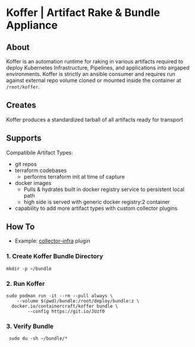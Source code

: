 # Koffer | Artifact Rake & Bundle Appliance
## About
Koffer is an automation runtime for raking in various artifacts required to
deploy Kubernetes Infrastructure, Pipelines, and applications into airgaped 
environments. Koffer is strictly an ansible consumer and requires run against
external repo volume cloned or mounted inside the container at `/root/koffer`.

## Creates
Koffer produces a standardized tarball of all artifacts ready for transport

## Supports
Compatibile Artifact Types:
  - git repos
  - terraform codebases 
    - performs terraform init at time of capture
  - docker images
    - Pulls & hydrates built in docker registry service to persistent local path
    - high side is served with generic docker registry:2 container
  - capability to add more artifact types with custom collector plugins

## How To
  - Example: [collector-infra](https://github.com/containercraft/collector-infra) plugin

### 1. Create Koffer Bundle Directory
```
mkdir -p ~/bundle
```
### 2. Run Koffer
```
sudo podman run -it --rm --pull always \
    --volume $(pwd)/bundle:/root/deploy/bundle:z \
  docker.io/containercraft/koffer bundle \
        --config https://git.io/JUzf0
```
### 3. Verify Bundle
```
 sudo du -sh ~/bundle/*
```
